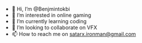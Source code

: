 - 👋 Hi, I’m @Benjmintokbi
- 👀 I’m interested in online gaming 
- 🌱 I’m currently learning coding 
- 💞️ I’m looking to collaborate on VFX
- 📫 How to reach me on satarx.ironman@gmail.com

<!---
Benjmintokbi/Benjmintokbi is a ✨ special ✨ repository because its `README.md` (this file) appears on your GitHub profile.
You can click the Preview link to take a look at your changes.
--->
